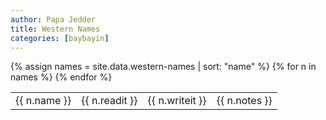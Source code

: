 ```yaml
---
author: Papa Jedder
title: Western Names
categories: [baybayin]
---
```


<link href="{{ site.baseurl }}/assets/css/baybayin.css" rel="stylesheet">

<table>
{% assign names = site.data.western-names | sort: "name" %}
{% for n in names  %} 
<tr>
  <td>{{ n.name }}</td>
  <td>{{ n.readit }}</td>
  <td class="font-baybayin">{{ n.writeit }}</td>
  <td>{{ n.notes }}</td>
 </tr>
{% endfor %}
  
</table>
